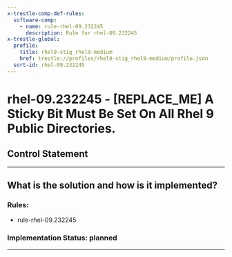 ```yaml
---
x-trestle-comp-def-rules:
  software-comp:
    - name: rule-rhel-09.232245
      description: Rule for rhel-09.232245
x-trestle-global:
  profile:
    title: rhel9-stig_rhel9-medium
    href: trestle://profiles/rhel9-stig_rhel9-medium/profile.json
  sort-id: rhel-09.232245
---
```


# rhel-09.232245 - \[REPLACE_ME\] A Sticky Bit Must Be Set On All Rhel 9 Public Directories.

## Control Statement

______________________________________________________________________

## What is the solution and how is it implemented?

<!-- For implementation status enter one of: implemented, partial, planned, alternative, not-applicable -->

<!-- Note that the list of rules under ### Rules: is read-only and changes will not be captured after assembly to JSON -->

<!-- Add control implementation description here for control: rhel-09.232245 -->

### Rules:

  - rule-rhel-09.232245

### Implementation Status: planned

______________________________________________________________________
